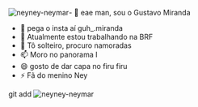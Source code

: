 ![neyney-neymar](https://github.com/user-attachments/assets/6a1df2e6-ba22-4aa6-bf60-99f5efd7c0e0)- 👋 eae man, sou o Gustavo Miranda
- 👀 pega o insta aí guh_.miranda
- 🌱 Atualmente estou trabalhando na BRF
- 💞️ Tô solteiro, procuro namoradas
- 📫 Moro no panorama I
- 😄 gosto de dar capa no firu firu
- ⚡ Fã do menino Ney

<!---
GustavoMiranda2009/GustavoMiranda2009 is a ✨ special ✨ repository because its `README.md` (this file) appears on your GitHub profile.
You can click the Preview link to take a look at your changes.
--->


git add ![neyney-neymar](https://github.com/user-attachments/assets/f1de1b2b-fe1e-4fc0-bf26-e98d1d968223)

